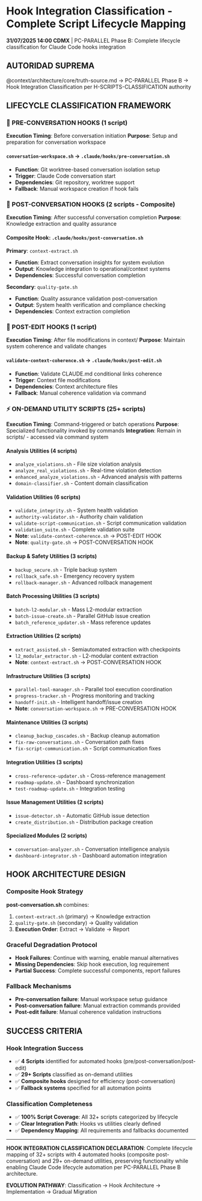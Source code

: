 # Hook Integration Classification - Complete Script Lifecycle Mapping

**31/07/2025 14:00 CDMX** | PC-PARALLEL Phase B: Complete lifecycle classification for Claude Code hooks integration

## AUTORIDAD SUPREMA
@context/architecture/core/truth-source.md → PC-PARALLEL Phase B → Hook Integration Classification per H-SCRIPTS-CLASSIFICATION authority

## LIFECYCLE CLASSIFICATION FRAMEWORK

### **🚀 PRE-CONVERSATION HOOKS** (1 script)
**Execution Timing**: Before conversation initiation
**Purpose**: Setup and preparation for conversation workspace

#### `conversation-workspace.sh` → `.claude/hooks/pre-conversation.sh`
- **Function**: Git worktree-based conversation isolation setup
- **Trigger**: Claude Code conversation start
- **Dependencies**: Git repository, worktree support
- **Fallback**: Manual workspace creation if hook fails

### **🏁 POST-CONVERSATION HOOKS** (2 scripts - Composite)
**Execution Timing**: After successful conversation completion
**Purpose**: Knowledge extraction and quality assurance

#### Composite Hook: `.claude/hooks/post-conversation.sh`
**Primary**: `context-extract.sh`
- **Function**: Extract conversation insights for system evolution
- **Output**: Knowledge integration to operational/context systems
- **Dependencies**: Successful conversation completion

**Secondary**: `quality-gate.sh`
- **Function**: Quality assurance validation post-conversation
- **Output**: System health verification and compliance checking
- **Dependencies**: Context extraction completion

### **📝 POST-EDIT HOOKS** (1 script)
**Execution Timing**: After file modifications in context/
**Purpose**: Maintain system coherence and validate changes

#### `validate-context-coherence.sh` → `.claude/hooks/post-edit.sh`
- **Function**: Validate CLAUDE.md conditional links coherence
- **Trigger**: Context file modifications
- **Dependencies**: Context architecture files
- **Fallback**: Manual coherence validation via command

### **⚡ ON-DEMAND UTILITY SCRIPTS** (25+ scripts)
**Execution Timing**: Command-triggered or batch operations
**Purpose**: Specialized functionality invoked by commands
**Integration**: Remain in scripts/ - accessed via command system

#### **Analysis Utilities** (4 scripts)
- `analyze_violations.sh` - File size violation analysis
- `analyze_real_violations.sh` - Real-time violation detection  
- `enhanced_analyze_violations.sh` - Advanced analysis with patterns
- `domain-classifier.sh` - Content domain classification

#### **Validation Utilities** (6 scripts)
- `validate_integrity.sh` - System health validation
- `authority-validator.sh` - Authority chain validation
- `validate-script-communication.sh` - Script communication validation
- `validation_suite.sh` - Complete validation suite
- **Note**: `validate-context-coherence.sh` → POST-EDIT HOOK
- **Note**: `quality-gate.sh` → POST-CONVERSATION HOOK

#### **Backup & Safety Utilities** (3 scripts)
- `backup_secure.sh` - Triple backup system
- `rollback_safe.sh` - Emergency recovery system
- `rollback-manager.sh` - Advanced rollback management

#### **Batch Processing Utilities** (3 scripts)
- `batch-l2-modular.sh` - Mass L2-modular extraction
- `batch-issue-create.sh` - Parallel GitHub issue creation
- `batch_reference_updater.sh` - Mass reference updates

#### **Extraction Utilities** (2 scripts)
- `extract_assisted.sh` - Semiautomated extraction with checkpoints
- `l2_modular_extractor.sh` - L2-modular content extraction
- **Note**: `context-extract.sh` → POST-CONVERSATION HOOK

#### **Infrastructure Utilities** (3 scripts)
- `parallel-tool-manager.sh` - Parallel tool execution coordination
- `progress-tracker.sh` - Progress monitoring and tracking
- `handoff-init.sh` - Intelligent handoff/issue creation
- **Note**: `conversation-workspace.sh` → PRE-CONVERSATION HOOK

#### **Maintenance Utilities** (3 scripts)
- `cleanup_backup_cascades.sh` - Backup cleanup automation
- `fix-raw-conversations.sh` - Conversation path fixes
- `fix-script-communication.sh` - Script communication fixes

#### **Integration Utilities** (3 scripts)
- `cross-reference-updater.sh` - Cross-reference management
- `roadmap-update.sh` - Dashboard synchronization
- `test-roadmap-update.sh` - Integration testing

#### **Issue Management Utilities** (2 scripts)
- `issue-detector.sh` - Automatic GitHub issue detection
- `create_distribution.sh` - Distribution package creation

#### **Specialized Modules** (2 scripts)
- `conversation-analyzer.sh` - Conversation intelligence analysis
- `dashboard-integrator.sh` - Dashboard automation integration

## HOOK ARCHITECTURE DESIGN

### **Composite Hook Strategy**
**post-conversation.sh** combines:
1. `context-extract.sh` (primary) → Knowledge extraction
2. `quality-gate.sh` (secondary) → Quality validation
3. **Execution Order**: Extract → Validate → Report

### **Graceful Degradation Protocol**
- **Hook Failures**: Continue with warning, enable manual alternatives
- **Missing Dependencies**: Skip hook execution, log requirement
- **Partial Success**: Complete successful components, report failures

### **Fallback Mechanisms**
- **Pre-conversation failure**: Manual workspace setup guidance
- **Post-conversation failure**: Manual extraction commands provided
- **Post-edit failure**: Manual coherence validation instructions

## SUCCESS CRITERIA

### **Hook Integration Success**
- ✅ **4 Scripts** identified for automated hooks (pre/post-conversation/post-edit)
- ✅ **29+ Scripts** classified as on-demand utilities  
- ✅ **Composite hooks** designed for efficiency (post-conversation)
- ✅ **Fallback systems** specified for all automation points

### **Classification Completeness**
- ✅ **100% Script Coverage**: All 32+ scripts categorized by lifecycle
- ✅ **Clear Integration Path**: Hooks vs utilities clearly defined
- ✅ **Dependency Mapping**: All requirements and fallbacks documented

---

**HOOK INTEGRATION CLASSIFICATION DECLARATION**: Complete lifecycle mapping of 32+ scripts with 4 automated hooks (composite post-conversation) and 29+ on-demand utilities, preserving functionality while enabling Claude Code lifecycle automation per PC-PARALLEL Phase B architecture.

**EVOLUTION PATHWAY**: Classification → Hook Architecture → Implementation → Gradual Migration